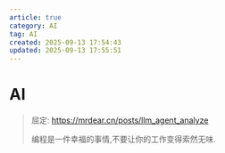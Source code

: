 ```yaml
---
article: true
category: AI
tag: AI
created: 2025-09-13 17:54:43
updated: 2025-09-13 17:55:51
---
```


# AI

>  屈定: https://mrdear.cn/posts/llm_agent_analyze
>
> 编程是一件幸福的事情,不要让你的工作变得索然无味.